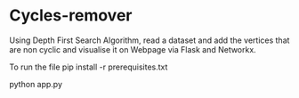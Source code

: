 # Cycles-remover
Using Depth First Search Algorithm, read a dataset and add the vertices that are non cyclic and visualise it on Webpage via Flask and Networkx.

To run the file 
pip install -r prerequisites.txt

python app.py
